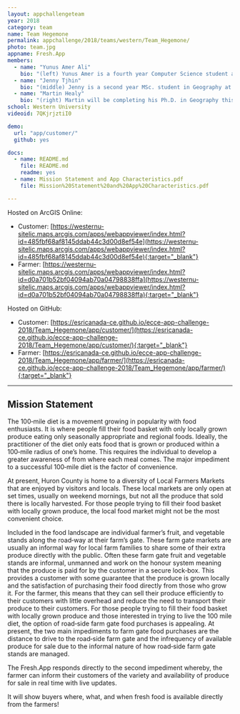 ```yaml
---
layout: appchallengeteam
year: 2018
category: team
name: Team Hegemone
permalink: appchallenge/2018/teams/western/Team_Hegemone/
photo: team.jpg
appname: Fresh.App
members:
  - name: "Yunus Amer Ali"
    bio: "(left) Yunus Amer is a fourth year Computer Science student at The University of Western Ontario. Yunus' favourite fields of Computer Science are Computer Vision, Human-Computer Interaction, and Data Transmission Methods. This is his first year participating in the ECCE app challenge and he has no prior experience with GIS software."
  - name: "Jenny Tjhin"
    bio: "(middle) Jenny is a second year MSc. student in Geography at Western. Her research uses GIS and spatial statistical methods to detect cluster of points in epidemiology. This is the first time for her to compete in the challenge and she's excited to collaborate with the team."
  - name: "Martin Healy"
    bio: "(right) Martin will be completing his Ph.D. in Geography this year in the Human Environments Analysis Lab (HEAL). He is using ArcGIS Desktop, ArcGIS Pro, and the R-ArcGIS-Bridge in his research. He has primarily programmed using Python over the last few years and is excited to use the Web App Builder for ArcGIS and delve into the ArcGIS API for JavaScript."
school: Western University
videoid: 7QKjrjztiI0

demo:
  url: "app/customer/"
  github: yes

docs:
  - name: README.md
    file: README.md
    readme: yes
  - name: Mission Statement and App Characteristics.pdf
    file: Mission%20Statement%20and%20App%20Characteristics.pdf

---
```


Hosted on ArcGIS Online:

- Customer: [https://westernu-sitelic.maps.arcgis.com/apps/webappviewer/index.html?id=485fbf68af8145ddab44c3d00d8ef54e](https://westernu-sitelic.maps.arcgis.com/apps/webappviewer/index.html?id=485fbf68af8145ddab44c3d00d8ef54e){:target="_blank"}
- Farmer: [https://westernu-sitelic.maps.arcgis.com/apps/webappviewer/index.html?id=d0a701b52bf04094ab70a04798838ffa](https://westernu-sitelic.maps.arcgis.com/apps/webappviewer/index.html?id=d0a701b52bf04094ab70a04798838ffa){:target="_blank"}

Hosted on GitHub:

- Customer: [https://esricanada-ce.github.io/ecce-app-challenge-2018/Team_Hegemone/app/customer/](https://esricanada-ce.github.io/ecce-app-challenge-2018/Team_Hegemone/app/customer/){:target="_blank"}
- Farmer: [https://esricanada-ce.github.io/ecce-app-challenge-2018/Team_Hegemone/app/farmer/](https://esricanada-ce.github.io/ecce-app-challenge-2018/Team_Hegemone/app/farmer/){:target="_blank"}

---

## Mission Statement

The 100‐mile diet is a movement growing in popularity with food enthusiasts. It is where people fill their
food basket with only locally grown produce eating only seasonally appropriate and regional foods.
Ideally, the practitioner of the diet only eats food that is grown or produced within a 100‐mile radius of
one’s home. This requires the individual to develop a greater awareness of from where each meal
comes. The major impediment to a successful 100‐mile diet is the factor of convenience.

At present, Huron County is home to a diversity of Local Farmers Markets that are enjoyed by visitors
and locals. These local markets are only open at set times, usually on weekend mornings, but not all the
produce that sold there is locally harvested. For those people trying to fill their food basket with locally
grown produce, the local food market might not be the most convenient choice.

Included in the food landscape are individual farmer’s fruit, and vegetable stands along the road‐way at
their farm’s gate. These farm gate markets are usually an informal way for local farm families to share
some of their extra produce directly with the public. Often these farm gate fruit and vegetable stands
are informal, unmanned and work on the honour system meaning that the produce is paid for by the
customer in a secure lock‐box. This provides a customer with some guarantee that the produce is grown
locally and the satisfaction of purchasing their food directly from those who grow it. For the farmer, this
means that they can sell their produce efficiently to their customers with little overhead and reduce the
need to transport their produce to their customers. For those people trying to fill their food basket with
locally grown produce and those interested in trying to live the 100 mile diet, the option of road‐side
farm gate food purchases is appealing. At present, the two main impediments to farm gate food
purchases are the distance to drive to the road‐side farm gate and the infrequency of available produce
for sale due to the informal nature of how road‐side farm gate stands are managed.

The Fresh.App responds directly to the second impediment whereby, the farmer can inform their
customers of the variety and availability of produce for sale in real time with live updates.

It will show buyers where, what, and when fresh food is available directly from the farmers!

